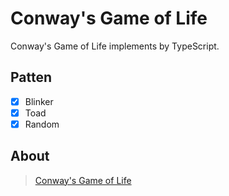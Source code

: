 # Conway's Game of Life

Conway's Game of Life implements by TypeScript.

## Patten

* [x] Blinker
* [x] Toad
* [x] Random

## About

> [Conway's Game of Life](https://en.wikipedia.org/wiki/Conway%27s_Game_of_Life)